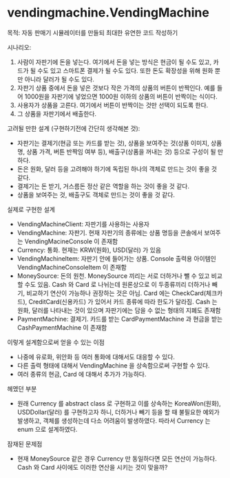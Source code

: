 # vendingmachine.VendingMachine

목적: 자동 판매기 시뮬레이터를 만들되 최대한 유연한 코드 작성하기

시나리오:
1. 사람이 자판기에 돈을 넣는다. 여기에서 돈을 넣는 방식은 현금이 될 수도 있고, 카드가 될 수도 있고 스마트폰 결제가 될 수도 있다. 또한 돈도 확장성을 위해 원화 뿐만 아니라 달러가 될 수도 있다.
2. 자판기 상품 중에서 돈을 넣은 것보다 작은 가격의 상품의 버튼이 반짝인다. 예를 들어 1000원을 자판기에 넣었으면 1000원 이하의 상품의 버튼이 반짝이는 식이다.
3. 사용자가 상품을 고른다. 여기에서 버튼이 반짝이는 것만 선택이 되도록 한다.
4. 그 상품을 자판기에서 배출한다.

고려될 만한 설계 (구현하기전에 간단히 생각해본 것):
- 자판기는 결제기(현금 또는 카드를 받는 것), 상품을 보여주는 것(상품 이미지, 상품 명, 상품 가격, 버튼 반짝임 여부 등), 배출구(상품을 꺼내는 것) 등으로 구성이 될 만하다.
- 돈은 원화, 달러 등을 고려해야 하기에 독립된 하나의 객체로 만드는 것이 좋을 것 같다.
- 결제기는 돈 받기, 거스름돈 정산 같은 역할을 하는 것이 좋을 것 같다.
- 상품을 보여주는 것, 배출구도 객체로 만드는 것이 좋을 것 같다.

실제로 구현한 설계
- VendingMachineClient: 자판기를 사용하는 사용자
- VendingMachine: 자판기. 현재 자판기의 종류에는 상품 명등을 콘솔에서 보여주는 VendingMacineConsole 이 존재함
- Currency: 통화. 현재는 KRW(원화), USD(달러) 가 있음
- VendingMachineItem: 자판기 안에 들어가는 상품. Console 출력용 아이템인 VendingMachineConsoleItem 이 존재함
- MoneySource: 돈의 원천. MoneySource 끼리는 서로 더하거나 뺄 수 있고 비교할 수도 있음. Cash 와 Card 로 나뉘는데 원론상으로 이 두종류끼리 더하거나 빼기, 비교하기 연산이 가능하나 권장하는 것은 아님. Card 에는 CheckCard(체크카드), CreditCard(신용카드) 가 있어서 카드 종류에 따라 한도가 달라짐. Cash 는 원화, 달러를 나타내는 것이 있으며 자판기에는 담을 수 없는 형태의 지폐도 존재함
- PaymentMachine: 결제기. 카드를 받는 CardPaymentMachine 과 현금을 받는 CashPaymentMachine 이 존재함

이렇게 설계함으로써 얻을 수 있는 이점
- 나중에 유로화, 위안화 등 여러 통화에 대해서도 대응할 수 있다.
- 다른 출력 형태에 대해서 VendingMachine 을 상속함으로써 구현할 수 있다.
- 여러 종류의 현금, Card 에 대해서 추가가 가능하다.

헤멨던 부분
- 원래 Currency 를 abstract class 로 구현하고 이를 상속하는 KoreaWon(원화), USDDollar(달러) 를 구현하고자 하니, 더하거나 빼기 등을 할 때 불필요한 예외가 발생하고, 객체를 생성하는데 다소 어려움이 발생하였다. 따라서 Currency 는 enum 으로 설계하였다.

잠재된 문제점
- 현재 MoneySource 같은 경우 Currency 만 동일하다면 모든 연산이 가능하다. Cash 와 Card 사이에도 이러한 연산을 시키는 것이 맞을까?
